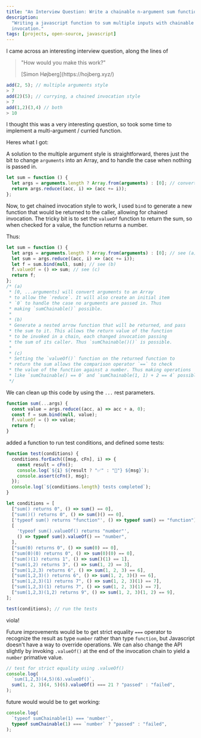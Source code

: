 ```yaml
---
title: "An Interview Question: Write a chainable n-argument sum function"
description:
  "Writing a javascript function to sum multiple inputs with chainable
  invocation."
tags: [projects, open-source, javascript]
---
```


I came across an interesting interview question, along the lines of

> "How would you make this work?"
>
> <figcaption>[Simon Højberg](https://hojberg.xyz/)</figcaption>

```javascript
add(2, 5); // multiple arguments style
> 7
add(2)(5); // currying, a chained invocation style
> 7
add(1,2)(3,4) // both
> 10
```

I thought this was a very interesting question, so took some time to
implement a multi-argument / curried function.

Heres what I got:

A solution to the multiple argument style is straightforward, theres just the bit to
change `arguments` into an Array, and to handle the case when nothing is
passed in.

```javascript
let sum = function () {
  let args = arguments.length ? Array.from(arguments) : [0]; // convert arguments to array for .reduce
  return args.reduce((acc, i) => (acc += i));
};
```

Now, to get chained invocation style to work, I used `bind` to generate a new function
that would be returned to the caller, allowing for chained invocation. The
tricky bit is to set the `valueOf` function to return the sum, so when checked
for a value, the function returns a number.

Thus:

```javascript
let sum = function () {
  let args = arguments.length ? Array.from(arguments) : [0]; // see (a)
  let sum = args.reduce((acc, i) => (acc += i));
  let f = sum.bind(null, sum); // see (b)
  f.valueOf = () => sum; // see (c)
  return f;
};
/* (a)
 * [0, ...arguments] will convert arguments to an Array
 * to allow the `reduce`. It will also create an initial item
 * `0` to handle the case no arguments are passed in. Thus
 * making `sumChainable()` possible.
 *
 * (b)
 * Generate a nested arrow function that will be returned, and pass
 * the sum to it. This allows the return value of the function
 * to be invoked in a chain, each changed invocation passing
 * the sum of its caller. Thus `sumChainable()()` is possible.
 *
 * (c)
 * Setting the `valueOf()` function on the returned function to
 * return the sum allows the comparison operator `==` to check
 * the value of the function against a number. Thus making operations
 * like `sumChainable() == 0` and `sumChainable(1, 1) + 2 == 4` possible.
 */
```

We can clean up this code by using the `...` rest parameters.

```javascript
function sum(...args) {
  const value = args.reduce((acc, a) => acc + a, 0);
  const f = sum.bind(null, value);
  f.valueOf = () => value;
  return f;
}
```

added a function to run test conditions, and defined some tests:

```javascript
function test(conditions) {
  conditions.forEach(([msg, cFn], i) => {
    const result = cFn();
    console.log(`${i} ${result ? "✅" : "🚫"} ${msg}`);
    console.assert(cFn(), msg);
  });
  console.log(`${conditions.length} tests completed`);
}

let conditions = [
  ["sum() returns 0", () => sum() == 0],
  ["sum()() returns 0", () => sum()() == 0],
  ['typeof sum() returns "function"', () => typeof sum() == "function"],
  [
    'typeof sum().valueOf() returns "number"',
    () => typeof sum().valueOf() == "number",
  ],
  ["sum(0) returns 0", () => sum(0) == 0],
  ["sum(0)(0) returns 0", () => sum(0)(0) == 0],
  ["sum()(1) returns 1", () => sum()(1) == 1],
  ["sum(1,2) returns 3", () => sum(1, 2) == 3],
  ["sum(1,2,3) returns 6", () => sum(1, 2, 3) == 6],
  ["sum(1,2,3)() returns 6", () => sum(1, 2, 3)() == 6],
  ["sum(1,2,3)(1) returns 7", () => sum(1, 2, 3)(1) == 7],
  ["sum(1,2,3)(1) returns 7", () => sum(1, 2, 3)(1) == 7],
  ["sum(1,2,3)(1,2) returns 9", () => sum(1, 2, 3)(1, 2) == 9],
];

test(conditions); // run the tests
```

viola!

Future improvements would be to get strict equality `===` operator to recognize the result
as type `number` rather than type `function`, but Javascript doesn't have a way to override operations.
We can also change the API slightly by
invoking `.valueOf()` at the end of the invocation chain to yield a `number` primative value.

```javascript
// test for strict equality using .valueOf()
console.log(
  `sum(1,2,3)(4,5)(6).valueOf()`,
  sum(1, 2, 3)(4, 5)(6).valueOf() === 21 ? "passed" : "failed",
);
```

future would would be to get working:

```javascript
console.log(
  `typeof sumChainable(1) === 'number'`,
  typeof sumChainable(1) === `number` ? "passed" : "failed",
);
```
